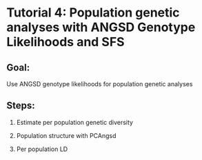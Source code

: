 # Tutorial 4: Population genetic analyses with ANGSD Genotype Likelihoods and SFS

## Goal: 

Use ANGSD genotype likelihoods for population genetic analyses


## Steps: 

1. Estimate per population genetic diversity

2. Population structure with PCAngsd

3. Per population LD
